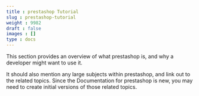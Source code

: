 ```yaml
---
title : prestashop Tutorial
slug : prestashop-tutorial
weight : 9982
draft : false
images : []
type : docs
---
```


This section provides an overview of what prestashop is, and why a developer might want to use it.

It should also mention any large subjects within prestashop, and link out to the related topics.  Since the Documentation for prestashop is new, you may need to create initial versions of those related topics.

